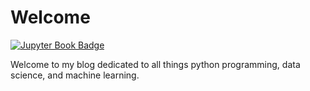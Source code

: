 # Welcome

[![Jupyter Book Badge](https://jupyterbook.org/badge.svg)](https://tamingmonty.com)

Welcome to my blog dedicated to all things python programming, data science, and machine learning.